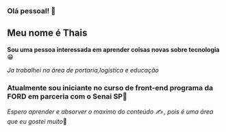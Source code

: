 
### Olá pessoal! 👋

## Meu nome é Thais




**Sou uma pessoa interessada em aprender coisas novas sobre tecnologia**:grin:

*Ja trabalhei na área de portaria,logistica e educação*
### Atualmente sou iniciante no curso de front-end programa da FORD em parceria com o  Senai SP:eyes:

 _Espero aprender e absorver o maximo do conteúdo :writing_hand:	, pois é uma área que eu gostei muito_:revolving_hearts:
